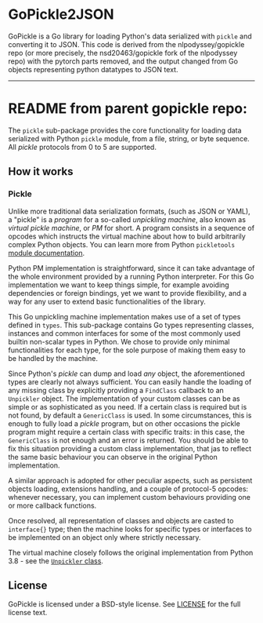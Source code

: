 # GoPickle2JSON

GoPickle is a Go library for loading Python's data serialized with `pickle`
and converting it to JSON. This code is derived from the nlpodyssey/gopickle
repo (or more precisely, the nsd20463/gopickle fork of the nlpodyssey repo)
with the pytorch parts removed, and the output changed from Go objects
representing python datatypes to JSON text.

----------------------------------------------------------------------------

# README from parent gopickle repo:

The `pickle` sub-package provides the core functionality for loading data
serialized with Python `pickle` module, from a file, string, or byte sequence.
All _pickle_ protocols from 0 to 5 are supported.


## How it works

### Pickle

Unlike more traditional data serialization formats, (such as JSON or YAML),
a "pickle" is a _program_ for a so-called _unpickling machine_, also known
as _virtual pickle machine_, or _PM_ for short. A program consists in a
sequence of opcodes which instructs the virtual machine about how to build
arbitrarily complex Python objects. You can learn more  from Python
`pickletools` [module documentation](https://github.com/python/cpython/blob/3.8/Lib/pickletools.py).

Python PM implementation is straightforward, since it can take advantage
of the whole environment provided by a running Python interpreter. For this
Go implementation we want to keep things simple, for example avoiding
dependencies or foreign bindings, yet we want to provide flexibility, and a way
for any user to extend basic functionalities of the library.

This Go unpickling machine implementation makes use of a set of types defined
in `types`.
This sub-package contains Go types representing classes, instances and common
interfaces for some of the most commonly used builtin non-scalar types in 
Python.
We chose to provide only minimal functionalities for each type, for the sole 
purpose of making them easy to be handled by the machine.

Since Python's _pickle_ can dump and load _any_ object, the aforementioned types
are clearly not always sufficient. You can easily handle the loading of any 
missing class by explicitly providing a `FindClass` callback to an `Unpickler`
object. The implementation of your custom classes can be as simple or as
sophisticated as you need. If a certain class is required but is not found,
by default a `GenericClass` is used.
In some circumstances, this is enough to fully load a _pickle_ program, but
on other occasions the pickle program might require a certain class with
specific traits: in this case, the `GenericClass` is not enough and an error
is returned. You should be able to fix this situation providing
a custom class implementation, that jas to reflect the same basic behaviour
you can observe in the original Python implementation.

A similar approach is adopted for other peculiar aspects, such as persistent
objects loading, extensions handling, and a couple of protocol-5 opcodes:
whenever necessary, you can implement custom behaviours providing one or more
callback functions.

Once resolved, all representation of classes and objects are casted to
`interface{}` type; then the machine looks for specific types or
interfaces to be implemented on an object only where strictly necessary. 

The virtual machine closely follows the original implementation
from Python 3.8 - see the [`Unpickler` class](https://github.com/python/cpython/blob/3.8/Lib/pickle.py#L1134). 


## License

GoPickle is licensed under a BSD-style license.
See [LICENSE](https://github.com/mistsys/gopickle2json/blob/master/LICENSE) for
the full license text.
